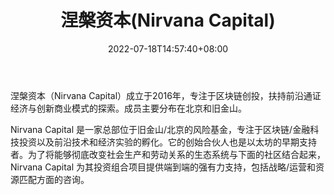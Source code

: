 ﻿---
weight: 
title: "涅槃资本(Nirvana Capital)"
description: "涅槃资本成立于2016年，专注于区块链创投，扶持前沿通证经济与创新商业模式的探索"
date: 2022-07-18T14:57:40+08:00
lastmod: 2022-07-18T14:57:40+08:00
draft: false
authors: ["Simon"]
featuredImage: "niezibennirvana-capital.jpg"
link: "http://nirvana.capital/"
tags: ["投资机构","涅槃资本(Nirvana Capital)"]
categories: ["navigation"]
navigation: ["投资机构"]
lightgallery: true
toc: true
pinned: false
recommend: false
recommend1: false
---
涅槃资本（Nirvana Capital）成立于2016年，专注于区块链创投，扶持前沿通证经济与创新商业模式的探索。成员主要分布在北京和旧金山。

Nirvana Capital 是一家总部位于旧金山/北京的风险基金，专注于区块链/金融科技投资以及前沿技术和经济实验的孵化。它的创始合伙人也是以太坊的早期支持者。为了将能够彻底改变社会生产和劳动关系的生态系统与下面的社区结合起来，Nirvana Capital 为其投资组合项目提供端到端的强有力支持，包括战略/运营和资源匹配方面的咨询。